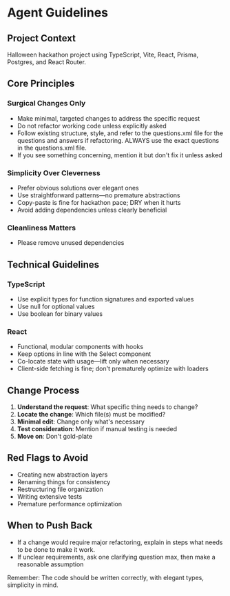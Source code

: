 # Agent Guidelines

## Project Context
Halloween hackathon project using TypeScript, Vite, React, Prisma, Postgres, and React Router.

## Core Principles

### Surgical Changes Only

- Make minimal, targeted changes to address the specific request
- Do not refactor working code unless explicitly asked
- Follow existing structure, style, and refer to the questions.xml file for the questions and answers if refactoring. ALWAYS use the exact questions in the questions.xml file.
- If you see something concerning, mention it but don't fix it unless asked

### Simplicity Over Cleverness

- Prefer obvious solutions over elegant ones
- Use straightforward patterns—no premature abstractions
- Copy-paste is fine for hackathon pace; DRY when it hurts
- Avoid adding dependencies unless clearly beneficial

### Cleanliness Matters

- Please remove unused dependencies

## Technical Guidelines

### TypeScript

- Use explicit types for function signatures and exported values
- Use null for optional values
- Use boolean for binary values

### React

- Functional, modular components with hooks
- Keep options in line with the Select component
- Co-locate state with usage—lift only when necessary
- Client-side fetching is fine; don't prematurely optimize with loaders


## Change Process

1. **Understand the request**: What specific thing needs to change?
2. **Locate the change**: Which file(s) must be modified?
3. **Minimal edit**: Change only what's necessary
4. **Test consideration**: Mention if manual testing is needed
5. **Move on**: Don't gold-plate

## Red Flags to Avoid

- Creating new abstraction layers
- Renaming things for consistency
- Restructuring file organization
- Writing extensive tests
- Premature performance optimization

## When to Push Back

- If a change would require major refactoring, explain in steps
what needs to be done to make it work.
- If unclear requirements, ask one clarifying question max, then make a reasonable assumption

Remember: The code should be written correctly, with elegant types, simplicity in mind.
